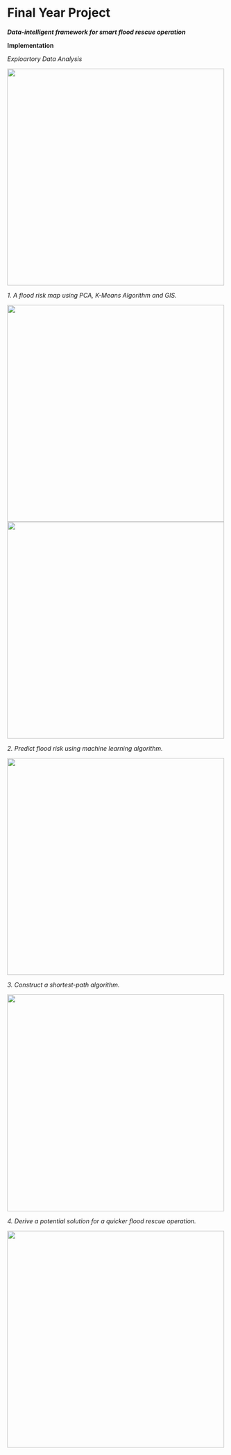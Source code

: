 # Final Year Project

***Data-intelligent framework for smart flood rescue operation***


**Implementation**

*Exploartory Data Analysis*

<img src = "Images/popo.PNG" width= "500" >





*1. A flood risk map using PCA, K-Means Algorithm and GIS.*

<img src = "Images/kmeans.PNG" width= "500" >

<img src = "Images/risk.PNG" width= "500" >

*2. Predict flood risk using machine learning algorithm.*

<img src = "Images/heat.PNG" width= "500" >

*3. Construct a shortest-path algorithm.*

<img src = "Images/algo.PNG" width= "500" >

*4. Derive a potential solution for a quicker flood rescue operation.*

<img src = "Images/result.PNG" width= "500" >

